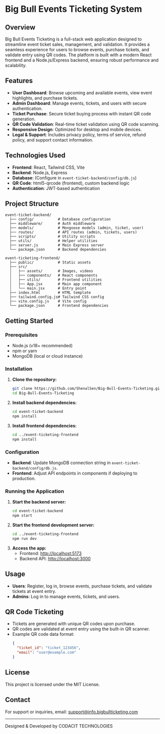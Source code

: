 # Big Bull Events Ticketing System

## Overview
Big Bull Events Ticketing is a full-stack web application designed to streamline event ticket sales, management, and validation. It provides a seamless experience for users to browse events, purchase tickets, and validate entry using QR codes. The platform is built with a modern React frontend and a Node.js/Express backend, ensuring robust performance and scalability.

## Features
- **User Dashboard**: Browse upcoming and available events, view event highlights, and purchase tickets.
- **Admin Dashboard**: Manage events, tickets, and users with secure authentication.
- **Ticket Purchase**: Secure ticket buying process with instant QR code generation.
- **QR Code Validation**: Real-time ticket validation using QR code scanning.
- **Responsive Design**: Optimized for desktop and mobile devices.
- **Legal & Support**: Includes privacy policy, terms of service, refund policy, and support contact information.

## Technologies Used
- **Frontend**: React, Tailwind CSS, Vite
- **Backend**: Node.js, Express
- **Database**: (Configure in `event-ticket-backend/config/db.js`)
- **QR Code**: html5-qrcode (frontend), custom backend logic
- **Authentication**: JWT-based authentication

## Project Structure
```
event-ticket-backend/
  ├── config/           # Database configuration
  ├── middleware/       # Auth middleware
  ├── models/           # Mongoose models (admin, ticket, user)
  ├── routes/           # API routes (admin, tickets, users)
  ├── scripts/          # Utility scripts
  ├── utils/            # Helper utilities
  ├── server.js         # Main Express server
  └── package.json      # Backend dependencies

event-ticketing-frontend/
  ├── public/           # Static assets
  ├── src/
  │   ├── assets/       # Images, videos
  │   ├── components/   # React components
  │   ├── utils/        # Frontend utilities
  │   ├── App.jsx       # Main app component
  │   └── main.jsx      # Entry point
  ├── index.html        # HTML template
  ├── tailwind.config.js# Tailwind CSS config
  ├── vite.config.js    # Vite config
  └── package.json      # Frontend dependencies
```

## Getting Started
### Prerequisites
- Node.js (v18+ recommended)
- npm or yarn
- MongoDB (local or cloud instance)

### Installation
1. **Clone the repository:**
   ```sh
   git clone https://github.com/ShenalSen/Big-Bull-Events-Ticketing.git
   cd Big-Bull-Events-Ticketing
   ```
2. **Install backend dependencies:**
   ```sh
   cd event-ticket-backend
   npm install
   ```
3. **Install frontend dependencies:**
   ```sh
   cd ../event-ticketing-frontend
   npm install
   ```

### Configuration
- **Backend**: Update MongoDB connection string in `event-ticket-backend/config/db.js`.
- **Frontend**: Adjust API endpoints in components if deploying to production.

### Running the Application
1. **Start the backend server:**
   ```sh
   cd event-ticket-backend
   npm start
   ```
2. **Start the frontend development server:**
   ```sh
   cd ../event-ticketing-frontend
   npm run dev
   ```
3. **Access the app:**
   - Frontend: [http://localhost:5173](http://localhost:5173)
   - Backend API: [http://localhost:3000](http://localhost:3000)

## Usage
- **Users**: Register, log in, browse events, purchase tickets, and validate tickets at event entry.
- **Admins**: Log in to manage events, tickets, and users.

## QR Code Ticketing
- Tickets are generated with unique QR codes upon purchase.
- QR codes are validated at event entry using the built-in QR scanner.
- Example QR code data format:
  ```json
  {
    "ticket_id": "ticket_123456",
    "email": "user@example.com"
  }
  ```

## License
This project is licensed under the MIT License.

## Contact
For support or inquiries, email: [support@info.bigbullticketing.com](mailto:support@info.bigbullticketing.com)

---
Designed & Developed by CODACIT TECHNOLOGIES
